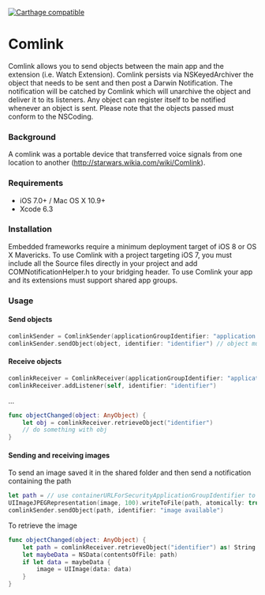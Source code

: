 [![Carthage compatible](https://img.shields.io/badge/Carthage-compatible-4BC51D.svg?style=flat)](https://github.com/Carthage/Carthage)

# Comlink
Comlink allows you to send objects between the main app and the extension (i.e. Watch Extension).
Comlink persists via NSKeyedArchiver the object that needs to be sent and then post a Darwin Notification. 
The notification will be catched by Comlink which will unarchive the object and deliver it to its listeners. 
Any object can register itself to be notified whenever an object is sent.
Please note that the objects passed must conform to the NSCoding.

### Background
A comlink was a portable device that transferred voice signals from one location to another (http://starwars.wikia.com/wiki/Comlink).

### Requirements
- iOS 7.0+ / Mac OS X 10.9+
- Xcode 6.3

### Installation
Embedded frameworks require a minimum deployment target of iOS 8 or OS X Mavericks.
To use Comlink with a project targeting iOS 7, you must include all the Source files directly in your project and add COMNotificationHelper.h to your bridging header.
To use Comlink your app and its extensions must support shared app groups.

### Usage

#### Send objects
```swift
comlinkSender = ComlinkSender(applicationGroupIdentifier: "application.group.identifier", directoryName: "directory name")
comlinkSender.sendObject(object, identifier: "identifier") // object must conform to the NSCoding protocol
```

#### Receive objects
```swift
comlinkReceiver = ComlinkReceiver(applicationGroupIdentifier: "application.group.identifier", directoryName: "directory name")
comlinkReceiver.addListener(self, identifier: "identifier")
```
...
```swift
func objectChanged(object: AnyObject) {
	let obj = comlinkReceiver.retrieveObject("identifier")
	// do something with obj
}
```

#### Sending and receiving images

To send an image saved it in the shared folder and then send a notification containing the path

```swift
let path = // use containerURLForSecurityApplicationGroupIdentifier to create the path 
UIImageJPEGRepresentation(image, 100).writeToFile(path, atomically: true)
comlinkSender.sendObject(path, identifier: "image available")

```

To retrieve the image

```swift
func objectChanged(object: AnyObject) {
	let path = comlinkReceiver.retrieveObject("identifier") as! String
	let maybeData = NSData(contentsOfFile: path)
	if let data = maybeData {
		image = UIImage(data: data)
	}
}
```
